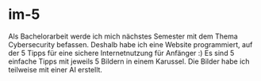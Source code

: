 # im-5
 Als Bachelorarbeit werde ich mich nächstes Semester mit dem Thema Cybersecurity befassen. Deshalb habe ich eine Website programmiert, auf der 5 Tipps für eine sichere Internetnutzung für Anfänger :) Es sind 5 einfache Tipps mit jeweils 5 Bildern in einem Karussel. Die Bilder habe ich teilweise mit einer AI erstellt. 
